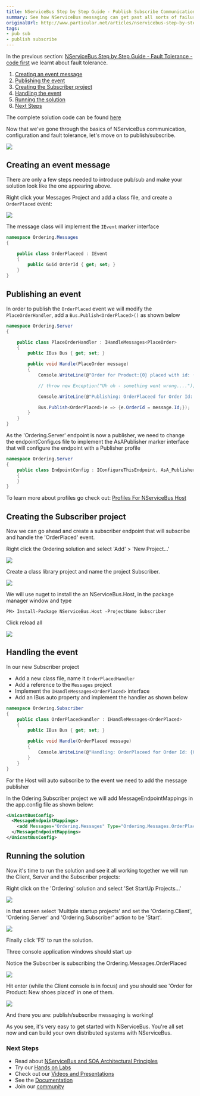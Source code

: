 ```yaml
---
title: NServiceBus Step by Step Guide - Publish Subscribe Communication - code first
summary: See how NServiceBus messaging can get past all sorts of failure scenarios.
originalUrl: http://www.particular.net/articles/nservicebus-step-by-step-publish-subscribe-communication-code-first
tags:
- pub sub
- publish subscribe
---
```


In the previous section: [NServiceBus Step by Step Guide - Fault Tolerance - code first](NServiceBus-Step-by-Step-Guide-fault-tolerance-code-first.md) we learnt about fault tolerance.

1.  [Creating an event message](#CreatingEvent)
2.  [Publishing the event](#Publishing)
3.  [Creating the Subscriber project](#Subscriber)
4.  [Handling the event](#Handeling)
5.  [Running the solution](#Running)
6.  [Next Steps](#Next)

The complete solution code can be found
[here](https://github.com/Particular/NServiceBus.Msmq.Samples/tree/master/Documentation/003_OrderingPubSub)

Now that we've gone through the basics of NServiceBus communication, configuration and fault tolerance, let's move on to publish/subscribe.


![](001_pubsub.png)

<a id="CreatingEvent" name="CreatingEvent"> </a>

Creating an event message
-------------------------

There are only a few steps needed to introduce pub/sub and make your solution look like the one appearing above.


Right click your Messages Project and add a class file, and create a `OrderPlaced` event:


![](002_pubsub.png)

The message class will implement the `IEvent` marker interface



```C#
namespace Ordering.Messages
{

    public class OrderPlaceed : IEvent
    {
        public Guid OrderId { get; set; }
    }
}

```



<a id="Publishing" name="Publishing"> </a>

Publishing an event
-------------------


In order to publish the `OrderPlaced` event we will modify the
`PlaceOrderHandler`, add a `Bus.Publish<OrderPlaced>()` as shown below

```C#
namespace Ordering.Server
{

    public class PlaceOrderHandler : IHandleMessages<PlaceOrder>
    {
        public IBus Bus { get; set; }

        public void Handle(PlaceOrder message)
        {
            Console.WriteLine(@"Order for Product:{0} placed with id: {1}", message.Product, message.Id);

            // throw new Exception("Uh oh - something went wrong....");

            Console.WriteLine(@"Publishing: OrderPlaceed for Order Id: {0}", message.Id);

            Bus.Publish<OrderPlaced>(e => {e.OrderId = message.Id;});
        }
    }
}
```




As the 'Ordering.Server' endpoint is now a publisher, we need to change the endpointConfig.cs file to implement the AsAPublisher marker interface that will configure the endpoint with a Publisher profile



```C#
namespace Ordering.Server
{
    public class EndpointConfig : IConfigureThisEndpoint, AsA_Publisher
    {
    }
}
```


To learn more about profiles go check out: [Profiles For NServiceBus Host](profiles-for-nservicebus-host.md)


<a id="Subscriber" name="Subscriber"> </a>

Creating the Subscriber project
-------------------------------

Now we can go ahead and create a subscriber endpoint that will subscribe and handle the 'OrderPlaced' event.

Right click the Ordering solution and select 'Add' \> 'New Project...'


![](003_pubsub.png)

Create a class library project and name the project Subscriber.


![](004_pubsub.png)

We will use nuget to install the an NServiceBus.Host, in the package manager window and type

    PM> Install-Package NServiceBus.Host -ProjectName Subscriber

Click reload all

![](005_pubsub.png)

<a id="Handeling" name="Handeling"> </a>

Handling the event
------------------

In our new Subscriber project

-   Add a new class file, name it `OrderPlacedHandler`
-   Add a reference to the `Messages` project
-   Implement the `IHandleMessages<OrderPlaced>` interface
-   Add an IBus auto property and implement the handler as shown below

```C#
namespace Ordering.Subscriber
{
    public class OrderPlacedHandler : IHandleMessages<OrderPlaced>
    {
        public IBus Bus { get; set; }

        public void Handle(OrderPlaced message)
        {
            Console.WriteLine(@"Handling: OrderPlaceed for Order Id: {0}", message.OrderId);
        }
    }
}

```

For the Host will auto subscribe to the event we need to add the message publisher

In the Odering.Subscriber project we will add MessageEndpointMappings in the app.config file as shown below:

```XML
<UnicastBusConfig>
  <MessageEndpointMappings>
    <add Messages="Ordering.Messages" Type="Ordering.Messages.OrderPlaced" Endpoint="Ordering.Server" />
  </MessageEndpointMappings>
</UnicastBusConfig>
```

<a id="Running" name="Running"> </a>

Running the solution
--------------------

Now it's time to run the solution and see it all working together we will run the Client, Server and the Subscriber projects:

Right click on the 'Ordering' solution and select 'Set StartUp Projects...'

![](006_pubsub.png)

in that screen select 'Multiple startup projects' and set the 'Ordering.Client', 'Ordering.Server' and 'Ordering.Subscriber' action to be 'Start'.

![](007_pubsub.png)

Finally click 'F5' to run the solution.

Three console application windows should start up

Notice the Subscriber is subscribing the Ordering.Messages.OrderPlaced

![](008_pubsub.png)

Hit enter (while the Client console is in focus) and you should see
'Order for Product: New shoes placed' in one of them.

![](009_pubsub.png)

And there you are: publish/subscribe messaging is working!

As you see, it's very easy to get started with NServiceBus. You're all set now and can build your own distributed systems with NServiceBus.

### <a id="Next" name="Next"> </a> Next Steps

* Read about [NServiceBus and SOA Architectural Principles](architectural-principles)
* Try our [Hands on Labs](http://particular.net/HandsOnLabs)
* Check out our [Videos and Presentations](http://particular.net/Videos-and-Presentations)
* See the [Documentation](http://docs.particular.net)
* Join our [community](http://particular.net/DiscussionGroup)

